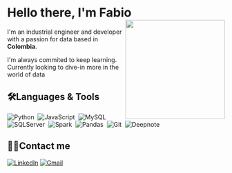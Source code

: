 <h1> Hello there, I'm Fabio <img align='right' src="https://media.giphy.com/media/S8TzUKzRPjepzJx37U/giphy.gif" width="230"> </h1>

<p>I'm an industrial engineer and developer with a passion for data based in <strong>Colombia</strong>. </p>
<p>I'm always commited to keep learning. Currently looking to dive-in more in the world of data</p>

<h2>🛠️Languages & Tools</h2>

![Python](https://img.shields.io/badge/-Python-05122A?style=flat&logo=python)&nbsp; ![JavaScript](https://img.shields.io/badge/-JavaScript-05122A?style=flat&logo=javascript&logoColor=yellow)&nbsp;
![MySQL](https://img.shields.io/badge/-MySQL-05122A?style=flat&logo=mysql&logoColor=009dff)&nbsp;
![SQLServer](https://img.shields.io/badge/-Microsoft%20SQL%20Server-05122A?style=flat&logo=Microsoft%20SQL%20Server)&nbsp;
![Spark](https://img.shields.io/badge/-Apache%20Spark-05122A?style=flat&logo=Apache%20Spark)&nbsp;
![Pandas](https://img.shields.io/badge/-Pandas-05122A?style=flat&logo=pandas&logoColor=white)&nbsp;
![Git](https://img.shields.io/badge/-Git-05122A?style=flat&logo=git&logoColor=F05032)&nbsp;
![Deepnote](https://img.shields.io/badge/-Deepnote-05122A?style=flat&logo=Deepnote)&nbsp;

<h2>👩‍💻Contact me</h2>

[![LinkedIn](https://img.shields.io/badge/-LinkedIn-05122A?style=flat&logo=LinkedIn)](https://www.linkedin.com/in/fabiogomezs/)
[![Gmail](https://img.shields.io/badge/-Gmail-05122A?style=flat&logo=gmail)](mailto:fabiogomez.silva@gmail.com)
